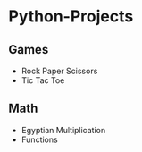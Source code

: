 # Python-Projects

## Games
- Rock Paper Scissors
- Tic Tac Toe

## Math
- Egyptian Multiplication
- Functions
